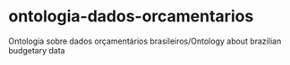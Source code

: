 # ontologia-dados-orcamentarios
Ontologia sobre dados orçamentários brasileiros/Ontology about brazilian budgetary data
